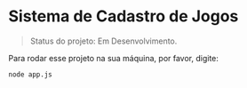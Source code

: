 # Sistema de Cadastro de Jogos

> Status do projeto: Em Desenvolvimento.


Para rodar esse projeto na sua máquina, por favor, digite:

```
node app.js
```

